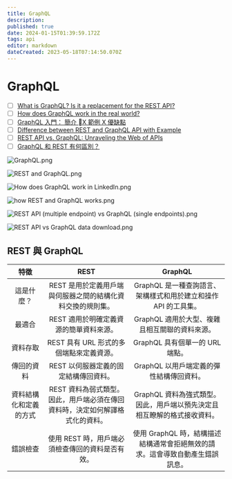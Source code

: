 ```yaml
---
title: GraphQL
description: 
published: true
date: 2024-01-15T01:39:59.172Z
tags: api
editor: markdown
dateCreated: 2023-05-18T07:14:50.070Z
---
```


# GraphQL
- [ ] [What is GraphQL? Is it a replacement for the REST API?](https://blog.bytebytego.com/p/ep23-how-to-choose-the-right-database?utm_source=profile&utm_medium=reader2)
- [ ] [How does GraphQL work in the real world?](https://blog.bytebytego.com/p/ep61-the-journey-of-a-slack-message?utm_source=profile&utm_medium=reader2)
- [ ] [GraphQL 入門： 簡介 X 範例 X 優缺點](https://ithelp.ithome.com.tw/articles/10200678)
- [ ] [Difference between REST and GraphQL API with Example](https://javarevisited.blogspot.com/2022/04/difference-between-graphql-and-rest-api.html)
- [ ] [REST API vs. GraphQL: Unraveling the Web of APIs](https://smit90.medium.com/rest-api-vs-graphql-unraveling-the-web-of-apis-ba889d201828)
- [ ] [GraphQL 和 REST 有何區別？](https://aws.amazon.com/tw/compare/the-difference-between-graphql-and-rest/)

![GraphQL.png](http://192.168.25.60:8000/files/file_storage/52bb6470.png)

![REST and GraphQL.png](http://192.168.25.60:8000/files/file_storage/0ae64748.png)

![How does GraphQL work in LinkedIn.png](http://192.168.25.60:8000/files/file_storage/d2d33b71.png)

![how REST and GraphQL works.png](http://192.168.25.60:8000/files/file_storage/8e6e1b9a.png)

![REST API (multiple endpoint) vs GraphQL (single endpoints).png](http://192.168.25.60:8000/files/file_storage/83e924e9.png)

![REST API vs GraphQL data download.png](http://192.168.25.60:8000/files/file_storage/1d9ba915.png)


## REST 與 GraphQL

| 特徵 | REST | GraphQL |
|:--:|:--:|:--:|
| 這是什麼？ | REST 是用於定義用戶端與伺服器之間的結構化資料交換的規則集。 | GraphQL 是一種查詢語言、架構樣式和用於建立和操作 API 的工具集。 |
| 最適合 | REST 適用於明確定義資源的簡單資料來源。 | GraphQL 適用於大型、複雜且相互關聯的資料來源。 |
| 資料存取 | REST 具有 URL 形式的多個端點來定義資源。 | GraphQL 具有個單一的 URL 端點。 |
| 傳回的資料 | REST 以伺服器定義的固定結構傳回資料。 | GraphQL 以用戶端定義的彈性結構傳回資料。 |
| 資料結構化和定義的方式 | REST 資料為弱式類型。因此，用戶端必須在傳回資料時，決定如何解譯格式化的資料。 | GraphQL 資料為強式類型。因此，用戶端以預先決定且相互瞭解的格式接收資料。 |
| 錯誤檢查 | 使用 REST 時，用戶端必須檢查傳回的資料是否有效。 | 使用 GraphQL 時，結構描述結構通常會拒絕無效的請求。這會導致自動產生錯誤訊息。 |






